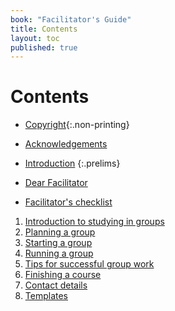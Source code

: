 ```yaml
---
book: "Facilitator's Guide"
title: Contents
layout: toc
published: true
---
```


# Contents

*	[Copyright](0-2-copyright.html){:.non-printing}
*	[Acknowledgements](0-4-acknowledgements.html)
*	[Introduction](0-5-intro.html)
{:.prelims}

*	[Dear Facilitator](0-6-dear-facilitator.html)
*	[Facilitator's checklist](0-7-checklist.html)

1.	[Introduction to studying in groups](1.html)
1.	[Planning a group](2.html)
1.	[Starting a group](3.html)
1.	[Running a group](4.html)
1.	[Tips for successful group work](5.html)
1.	[Finishing a course](6.html)
1.	[Contact details](7.html)
1.	[Templates](8.html)